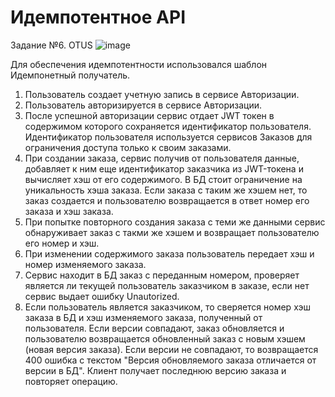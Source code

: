 # Идемпотентное API
Задание №6. OTUS
![image](https://user-images.githubusercontent.com/60660331/182458140-cad45dfb-a189-4869-8602-bba9af908b45.png)

Для обеспечения идемпотентности использовался шаблон Идемпонетный получатель.
1. Пользователь создает учетную запись в сервисе Авторизации.
2. Пользователь авторизируется в сервисе Авторизации. 
3. После успешной авторизации сервис отдает JWT токен в содержимом которого сохраняется идентификатор пользователя.
Идентификатор пользователя используется сервисов Заказов для ограничения доступа только к своим заказами.
4. При создании заказа, сервис получив от пользователя данные, добавляет к ним еще идентификатор заказчика из JWT-токена и вычисляет хэш от его содержимого. 
В БД стоит ограничение на уникальность хэша заказа. Если заказа с таким же хэшем нет, то заказ создается и пользователю возвращается в ответ номер его заказа и хэш заказа.
5. При попытке повторного создания заказа с теми же данными сервис обнаруживает заказ с такми же хэшем и возвращает пользователю его номер и хэш.
6. При изменении содержимого заказа пользователь передает хэш и номер изменяемого заказа.
7. Сервис находит в БД заказ с переданным номером, проверяет является ли текущей пользователь заказчиком в заказе, если нет сервис выдает ошибку Unautorized.
8. Если пользователь является заказчиком, то сверяется номер хэш заказа в БД и хэш изменяемого заказа, полученный от пользователя. 
Если версии совпадают, заказ обновляется и пользователю возвращается обновленный заказ с новым хэшем (новая версия заказа).
Если версии не совпадают, то возвращается 400 ошибка с текстом "Версия обновляемого заказа отличается от версии в БД". 
Клиент получает последнюю версию заказа и повторяет операцию.
